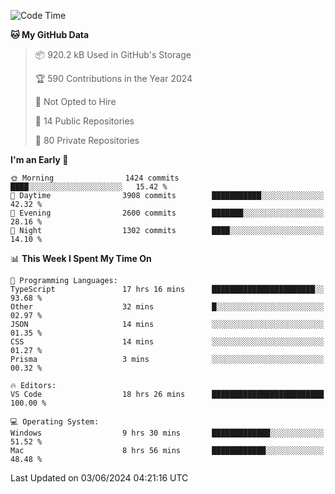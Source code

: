 <!--START_SECTION:waka-->
![Code Time](http://img.shields.io/badge/Code%20Time-5%2C713%20hrs%2018%20mins-blue)

**🐱 My GitHub Data** 

> 📦 920.2 kB Used in GitHub's Storage 
 > 
> 🏆 590 Contributions in the Year 2024
 > 
> 🚫 Not Opted to Hire
 > 
> 📜 14 Public Repositories 
 > 
> 🔑 80 Private Repositories 
 > 
**I'm an Early 🐤** 

```text
🌞 Morning                1424 commits        ████░░░░░░░░░░░░░░░░░░░░░   15.42 % 
🌆 Daytime                3908 commits        ███████████░░░░░░░░░░░░░░   42.32 % 
🌃 Evening                2600 commits        ███████░░░░░░░░░░░░░░░░░░   28.16 % 
🌙 Night                  1302 commits        ████░░░░░░░░░░░░░░░░░░░░░   14.10 % 
```


📊 **This Week I Spent My Time On** 

```text
💬 Programming Languages: 
TypeScript               17 hrs 16 mins      ███████████████████████░░   93.68 % 
Other                    32 mins             █░░░░░░░░░░░░░░░░░░░░░░░░   02.97 % 
JSON                     14 mins             ░░░░░░░░░░░░░░░░░░░░░░░░░   01.35 % 
CSS                      14 mins             ░░░░░░░░░░░░░░░░░░░░░░░░░   01.27 % 
Prisma                   3 mins              ░░░░░░░░░░░░░░░░░░░░░░░░░   00.32 % 

🔥 Editors: 
VS Code                  18 hrs 26 mins      █████████████████████████   100.00 % 

💻 Operating System: 
Windows                  9 hrs 30 mins       █████████████░░░░░░░░░░░░   51.52 % 
Mac                      8 hrs 56 mins       ████████████░░░░░░░░░░░░░   48.48 % 
```


 Last Updated on 03/06/2024 04:21:16 UTC
<!--END_SECTION:waka-->

